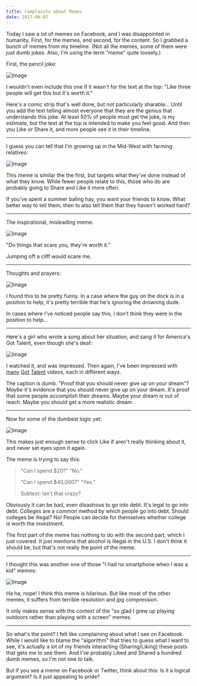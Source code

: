 ```yaml
---
title: Complaints about Memes
date: 2017-06-07
---
```


Today I saw a lot of memes on Facebook, and I was disappointed in humanity. First, for the memes, and second, for the content. So I grabbed a bunch of memes from my timeline. (Not all the memes, some of them were just dumb jokes. Also, I'm using the term "meme" quite loosely.)

First, the pencil joke:

![Image](./complaints-about-memes/1_pencil_cassette.jpg)

I wouldn't even include this one if it wasn't for the text at the top: "Like three people will get this but it's worth it."

Here's a comic strip that's well done, but not particularly sharable... Until you add the text telling almost everyone that they are the genius that understands this joke. At least 50% of people must get the joke, is my estimate, but the text at the top is intended to make you feel good. And then you Like or Share it, and more people see it in their timeline.

-----

I guess you can tell that I'm growing up in the Mid-West with farming relatives:

![Image](./complaints-about-memes/2_baling_hard_work.jpg)

This meme is similar the the first, but targets what they've done instead of what they know. While fewer people relate to this, those who do are probably going to Share and Like it more often.

If you've spent a summer baling hay, you want your friends to know. What better way to tell them, then to also tell them that they haven't worked hard?

-----

The inspirational, misleading meme:

![Image](./complaints-about-memes/3_do_scary_things.jpg)

"Do things that scare you, they're worth it."

Jumping off a cliff would scare me.

-----

Thoughts and prayers:

![Image](./complaints-about-memes/4_thoughts_prayers.jpg)

I found this to be pretty funny. In a case where the guy on the dock is in a position to help, it's pretty terrible that he's ignoring the drowning dude.

In cases where I've noticed people say this, I don't think they were in the position to help...

-----

Here's a girl who wrote a song about her situation, and sang it for America's Got Talent, even though she's deaf:

![Image](./complaints-about-memes/5_mandy_harvey.png)

I watched it, and was impressed. Then again, I've been impressed with [many](https://www.youtube.com/watch?v=rk_qLtk0m2c) [Got](https://youtu.be/NS0L9RdPNvY?t=2m49s) [Talent](https://youtu.be/CVRe8lns3xc?t=39s) videos, each in different ways.

The caption is dumb. "Proof that you should never give up on your dream"? *Maybe* it's evidence that you should never give up on your dream. It's proof that some people *accomplish* their dreams. Maybe your dream is out of reach. Maybe you should get a more realistic dream.

-----

Now for some of the dumbest logic yet:

![Image](./complaints-about-memes/6_wine_college.jpg)

This makes just enough sense to click Like if aren't really thinking about it, and never set eyes upon it again.

The meme is trying to say this:

> "Can I spend $20?" "No."
>
> "Can I spend $40,000?" "Yes."
>
> Subtext: Isn't that crazy?

Obviously it can be bad, even disastrous to go into debt. It's legal to go into debt. Colleges are a common method by which people go into debt. Should colleges be illegal? No! People can decide for themselves whether college is worth the investment.

The first part of the meme has nothing to do with the second part, which I just covered. It just mentions that alcohol is illegal in the U.S. I don't think it should be, but that's not really the point of the meme.

-----

I thought this was another one of those "I had no smartphone when I was a kid" memes:

![Image](./complaints-about-memes/7_grew_up_no_phone.jpg)

Ha ha, nope! I think this meme is hilarious. But like most of the other memes, it suffers from terrible resolution and jpg compression.

It only makes sense with the context of the "so glad I grew up playing outdoors rather than playing with a screen" memes.

-----

So what's the point? I felt like complaining about what I see on Facebook. While I would like to blame the "algorithm" that tries to guess what I want to see, it's actually a lot of my friends interacting (Sharing/Liking) these posts that gets me to see them. And I've probably Liked and Shared a hundred dumb memes, so I'm not one to talk.

But if you see a meme on Facebook or Twitter, think about this: Is it a logical argument? Is it just appealing to pride?
